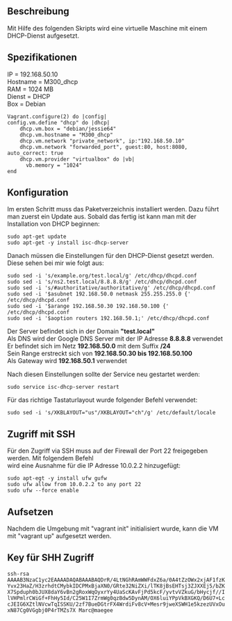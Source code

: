 ## Beschreibung
Mit Hilfe des folgenden Skripts wird eine virtuelle Maschine mit einem DHCP-Dienst aufgesetzt.

## Spezifikationen
IP = 192.168.50.10  
Hostname = M300_dhcp  
RAM = 1024 MB  
Dienst = DHCP  
Box = Debian  
```
Vagrant.configure(2) do |config|
config.vm.define "dhcp" do |dhcp|
    dhcp.vm.box = "debian/jessie64"
    dhcp.vm.hostname = "M300_dhcp"
    dhcp.vm.network "private_network", ip:"192.168.50.10" 
	dhcp.vm.network "forwarded_port", guest:80, host:8080, auto_correct: true
	dhcp.vm.provider "virtualbox" do |vb|
	  vb.memory = "1024"    
end
```
## Konfiguration
Im ersten Schritt muss das Paketverzeichnis installiert werden. Dazu führt man zuerst ein Update aus. Sobald das fertig ist kann man mit der Installation von DHCP beginnen:
```
sudo apt-get update
sudo apt-get -y install isc-dhcp-server
```
Danach müssen die Einstellungen für den DHCP-Dienst gesetzt werden. Diese sehen bei mir wie folgt aus:
```
sudo sed -i 's/example.org/test.local/g' /etc/dhcp/dhcpd.conf
sudo sed -i 's/ns2.test.local/8.8.8.8/g' /etc/dhcp/dhcpd.conf
sudo sed -i 's/#authoritative/authoritative/g' /etc/dhcp/dhcpd.conf
sudo sed -i '$asubnet 192.168.50.0 netmask 255.255.255.0 {' /etc/dhcp/dhcpd.conf
sudo sed -i '$arange 192.168.50.30 192.168.50.100 {' /etc/dhcp/dhcpd.conf
sudo sed -i '$aoption routers 192.168.50.1;' /etc/dhcp/dhcpd.conf
```
Der Server befindet sich in der Domain **"test.local"**  
Als DNS wird der Google DNS Server mit der IP Adresse **8.8.8.8** verwendet  
Er befindet sich im Netz **192.168.50.0** mit dem Suffix **/24**  
Sein Range erstreckt sich von **192.168.50.30 bis 192.168.50.100**  
Als Gateway wird **192.168.50.1** verwendet  
  
Nach diesen Einstellungen sollte der Service neu gestartet werden:
```
sudo service isc-dhcp-server restart
```
Für das richtige Tastaturlayout wurde folgender Befehl verwendet:
```
sudo sed -i 's/XKBLAYOUT="us"/XKBLAYOUT="ch"/g' /etc/default/locale
```
## Zugriff mit SSH
Für den Zugriff via SSH muss auf der Firewall der Port 22 freigegeben werden. Mit folgendem Befehl  
wird eine Ausnahme für die IP Adresse 10.0.2.2 hinzugefügt:
```
sudo apt-egt -y install ufw gufw
sudo ufw allow from 10.0.2.2 to any port 22
sudo ufw --force enable
```
## Aufsetzen
Nachdem die Umgebung mit "vagrant init" initialisiert wurde, kann die VM mit "vagrant up" aufgesetzt werden.

## Key für SHH Zugriff
```ssh-rsa AAAAB3NzaC1yc2EAAAADAQABAAABAQDrR/4LtNGhRAmWWFdxZ6a/0A4tZzOWx2xjAF1fzKYvx23HaZ/H3zrhdtCMybkIDCPMxBjaXN0/GRte32NiZXi/lTK8jBsEHTsj3ZJXXEj5/bZKX7Spduph0bJUX8daY6vBn2gRoxWqOyxrYy4UaScKAvFjPd5kcF/yvtvVZkuG/bHycjf//IlVHPmlrCWiGf+FhHy5Id/C25W1I7ZrmWg0qzBdw5DynAM/OX6luiYPpVkBXGKQ/D6U7+LccJEIG6XZtlNVcwTqISSKU/2zf7BueDGtrFX4WrdiFv8cV+Mesr9jweXSWH1e5kzezUVxOuxN87Cg0VGgbj0P4rTMZs7X Marc@maegee```
